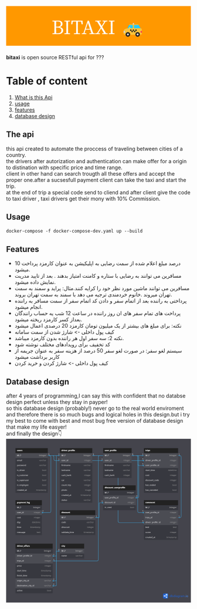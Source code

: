 ![head banner](./markdown/BITAXI%20(2).png)
----------

**bitaxi** is open source RESTful api for ???

# Table of content

1. [What is this Api](#what-is-this-api)
2. [usage](#usage)
3. [features](#features)
4. [database design](#database-design)



## <a name="what-is-this-api">The api</a>
this api created to automate the proccess of traveling between cities of a country.<br>
the drivers after autorization and authentication can make offer for a origin to distination with specific price and time range.<br>
client in other hand can search trougth all these offers and accept the proper one.after a sucsesfull payment client can take the taxi and start the trip.<br>
at the end of trip a special code send to cliend and after client give the code to taxi driver , taxi drivers get their mony with 10% Commission.

## <a name="usage">Usage</a>
```
docker-compose -f docker-compose-dev.yaml up --build
```

## <a name="features">Features</a>
- 10 درصد مبلغ اعلام شده از سمت رضایی به اپلیکیشن به عنوان کارمزد پرداخت میشود.
- مسافرین می توانند به رضایی با ستاره و کامنت امتیاز بدهند . بعد از تایید مدریت نمایش داده میشود.
-  مسافرین می توانند ماشین مورد نظر خود را کرایه کنند.مثال: پراید و سمند به سمت تهران میروند .خانوم خردمندی ترجیه می دهد با سمند به سمت تهران بروند.
- پرداختی به راننده بعد از اتمام سفر و دادن کد اتمام سفر از سمت مسافر به راننده انجام میشود.
- پرداخت های تمام سفر های ان روز راننده در ساعت 12 شب یه حساب رانندگان بعداز کسر کارمزد ریخته میشود.
- نکته: برای مبلغ های بیشتر از یک میلیون تومان کارمزد 20 درصدی اعمال میشود
- کیف پول داخلی -> شارژ شدن از سمت سامانه
- نکته 2: سه سفر اول هر راننده بدون کارمزد میباشد.
- کد تخفیف برای رویدادهای مختلف نوشته شود
- سیستم لغو سفر: در صورت لغو سفر 50 درصد از هزینه سفر به عنوان جریمه از کاربر برداشت میشود
- کیف پول داخلی -> شارژ کردن و خرید کردن

## <a name="database-design">Database design</a>
after 4 years of programming,I can say this with confident that no databse design perfect unless they stay in payper!
<br>
so this database design (probably!) never go to the real world enviroment and therefore there is so much bugs and logical holes in this design.but i try my best to come with best and most bug free version of database design that 
make my life easyer!<br> 
and finally the design👇<br>
![database design image](./markdown/dbd.png)
